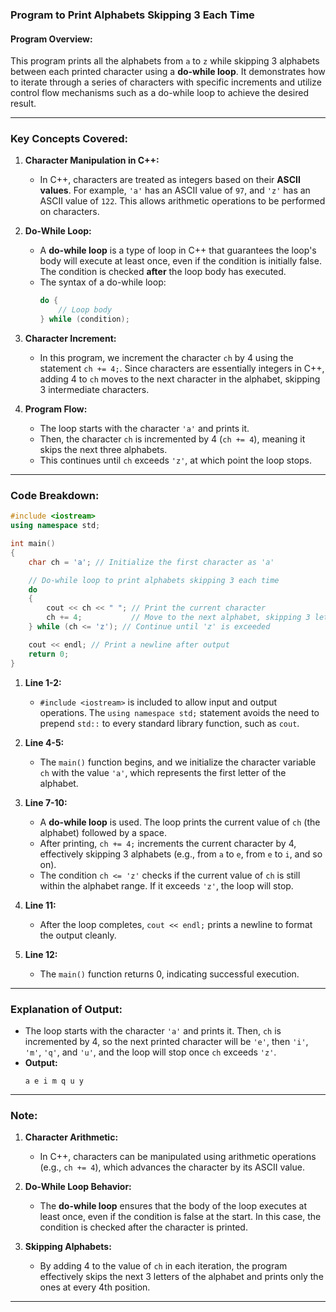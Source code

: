 ### **Program to Print Alphabets Skipping 3 Each Time**

#### **Program Overview:**
This program prints all the alphabets from `a` to `z` while skipping 3 alphabets between each printed character using a **do-while loop**. It demonstrates how to iterate through a series of characters with specific increments and utilize control flow mechanisms such as a do-while loop to achieve the desired result.

---

### **Key Concepts Covered:**

1. **Character Manipulation in C++:**
   - In C++, characters are treated as integers based on their **ASCII values**. For example, `'a'` has an ASCII value of `97`, and `'z'` has an ASCII value of `122`. This allows arithmetic operations to be performed on characters.

2. **Do-While Loop:**
   - A **do-while loop** is a type of loop in C++ that guarantees the loop's body will execute at least once, even if the condition is initially false. The condition is checked **after** the loop body has executed.
   - The syntax of a do-while loop:
     ```cpp
     do {
         // Loop body
     } while (condition);
     ```

3. **Character Increment:**
   - In this program, we increment the character `ch` by 4 using the statement `ch += 4;`. Since characters are essentially integers in C++, adding 4 to `ch` moves to the next character in the alphabet, skipping 3 intermediate characters.
   
4. **Program Flow:**
   - The loop starts with the character `'a'` and prints it.
   - Then, the character `ch` is incremented by 4 (`ch += 4`), meaning it skips the next three alphabets.
   - This continues until `ch` exceeds `'z'`, at which point the loop stops.

---

### **Code Breakdown:**

```cpp
#include <iostream>
using namespace std;

int main()
{
    char ch = 'a'; // Initialize the first character as 'a'

    // Do-while loop to print alphabets skipping 3 each time
    do
    {
        cout << ch << " "; // Print the current character
        ch += 4;           // Move to the next alphabet, skipping 3 letters
    } while (ch <= 'z'); // Continue until 'z' is exceeded

    cout << endl; // Print a newline after output
    return 0;
}
```

1. **Line 1-2:** 
   - `#include <iostream>` is included to allow input and output operations. The `using namespace std;` statement avoids the need to prepend `std::` to every standard library function, such as `cout`.

2. **Line 4-5:**
   - The `main()` function begins, and we initialize the character variable `ch` with the value `'a'`, which represents the first letter of the alphabet.

3. **Line 7-10:**
   - A **do-while loop** is used. The loop prints the current value of `ch` (the alphabet) followed by a space.
   - After printing, `ch += 4;` increments the current character by 4, effectively skipping 3 alphabets (e.g., from `a` to `e`, from `e` to `i`, and so on).
   - The condition `ch <= 'z'` checks if the current value of `ch` is still within the alphabet range. If it exceeds `'z'`, the loop will stop.

4. **Line 11:** 
   - After the loop completes, `cout << endl;` prints a newline to format the output cleanly.

5. **Line 12:** 
   - The `main()` function returns 0, indicating successful execution.

---

### **Explanation of Output:**

- The loop starts with the character `'a'` and prints it. Then, `ch` is incremented by 4, so the next printed character will be `'e'`, then `'i'`, `'m'`, `'q'`, and `'u'`, and the loop will stop once `ch` exceeds `'z'`.
- **Output:**
  ```
  a e i m q u y
  ```

---

### **Note:**

1. **Character Arithmetic:**
   - In C++, characters can be manipulated using arithmetic operations (e.g., `ch += 4`), which advances the character by its ASCII value.
   
2. **Do-While Loop Behavior:**
   - The **do-while loop** ensures that the body of the loop executes at least once, even if the condition is false at the start. In this case, the condition is checked after the character is printed.

3. **Skipping Alphabets:**
   - By adding 4 to the value of `ch` in each iteration, the program effectively skips the next 3 letters of the alphabet and prints only the ones at every 4th position.

---